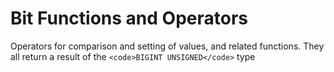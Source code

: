 
# Bit Functions and Operators

Operators for comparison and setting of values, and related functions. They all return a result of the `<code>BIGINT UNSIGNED</code>` type

